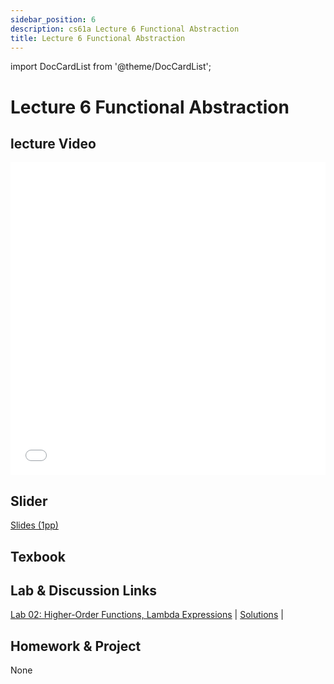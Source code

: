 ```yaml
---
sidebar_position: 6
description: cs61a Lecture 6 Functional Abstraction
title: Lecture 6 Functional Abstraction
---
```


import DocCardList from '@theme/DocCardList';


# Lecture 6 Functional Abstraction
## lecture Video

<iframe src="//player.bilibili.com/player.html?aid=277746636&bvid=BV17c411f78k&cid=1311465503&p=1&high_quality=1&danmaku=0" scrolling="no" border="0" frameborder="no" framespacing="0" allowfullscreen="true" allowfullscreen="allowfullscreen" width="100%" height="500" scrolling="no" frameborder="0" sandbox="allow-top-navigation allow-same-origin allow-forms allow-scripts"> </iframe>

## Slider
[Slides (1pp)](/resource/cs61a/06-Functional_Abstraction_1pp.pdf)
## Texbook


## Lab & Discussion Links
[Lab 02: Higher-Order Functions, Lambda Expressions](./lab/lab02.md) | [Solutions](./lab/sol-lab02.md) | 

## Homework & Project
None


<DocCardList />

